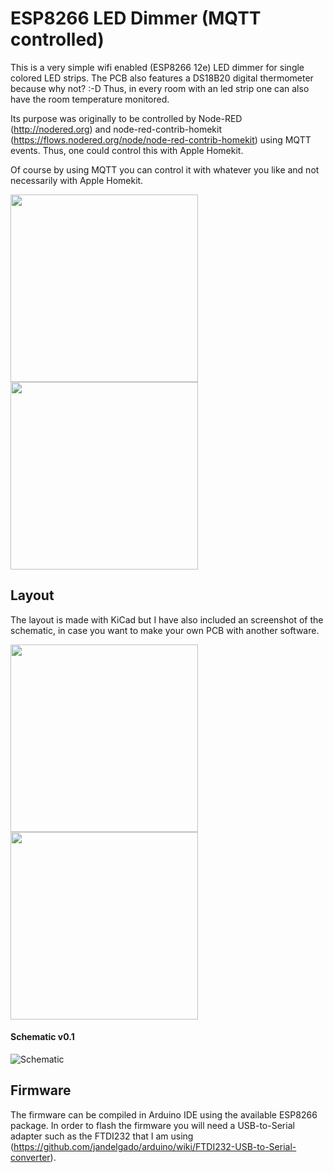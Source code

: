 # ESP8266 LED Dimmer (MQTT controlled)
This is a very simple wifi enabled (ESP8266 12e) LED dimmer for single colored LED strips. The PCB also features a DS18B20 digital thermometer because why not? :-D Thus, in every room with an led strip one can also have the room temperature monitored.

Its purpose was originally to be controlled by Node-RED (http://nodered.org) and node-red-contrib-homekit (https://flows.nodered.org/node/node-red-contrib-homekit) using MQTT events. Thus, one could control this with Apple Homekit.

Of course by using MQTT you can control it with whatever you like and not necessarily with Apple Homekit.

<img src="https://github.com/stelioskat/ESP8266-Dimmer/blob/master/pics/toplayer.jpg?raw=true" width="300">
<img src="https://github.com/stelioskat/ESP8266-Dimmer/blob/master/pics/bottomlayer.jpg?raw=true" width="300">

## Layout

The layout is made with KiCad but I have also included an screenshot of the schematic, in case you want to make your own PCB with another software.

<img src="https://github.com/stelioskat/ESP8266-Dimmer/blob/master/pics/top.png?raw=true" width="300">
<img src="https://github.com/stelioskat/ESP8266-Dimmer/blob/master/pics/bot.png?raw=true" width="300">



#### Schematic v0.1

![Schematic](https://github.com/stelioskat/ESP8266-Dimmer/blob/master/pics/schematic.png?raw=true)

## Firmware

The firmware can be compiled in Arduino IDE using the available ESP8266 package. In order to flash the firmware you will need a USB-to-Serial adapter such as the FTDI232 that I am using (https://github.com/jandelgado/arduino/wiki/FTDI232-USB-to-Serial-converter).



